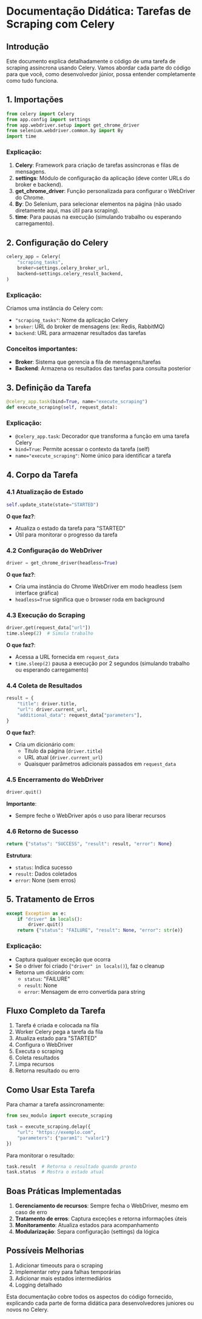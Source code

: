 # Documentação Didática: Tarefas de Scraping com Celery

## Introdução

Este documento explica detalhadamente o código de uma tarefa de scraping assíncrona usando Celery. Vamos abordar cada parte do código para que você, como desenvolvedor júnior, possa entender completamente como tudo funciona.

## 1. Importações

```python
from celery import Celery
from app.config import settings
from app.webdriver.setup import get_chrome_driver
from selenium.webdriver.common.by import By
import time
```

### Explicação:

1. **Celery**: Framework para criação de tarefas assíncronas e filas de mensagens.
2. **settings**: Módulo de configuração da aplicação (deve conter URLs do broker e backend).
3. **get_chrome_driver**: Função personalizada para configurar o WebDriver do Chrome.
4. **By**: Do Selenium, para selecionar elementos na página (não usado diretamente aqui, mas útil para scraping).
5. **time**: Para pausas na execução (simulando trabalho ou esperando carregamento).

## 2. Configuração do Celery

```python
celery_app = Celery(
    "scraping_tasks",
    broker=settings.celery_broker_url,
    backend=settings.celery_result_backend,
)
```

### Explicação:

Criamos uma instância do Celery com:
- `"scraping_tasks"`: Nome da aplicação Celery
- `broker`: URL do broker de mensagens (ex: Redis, RabbitMQ)
- `backend`: URL para armazenar resultados das tarefas

### Conceitos importantes:
- **Broker**: Sistema que gerencia a fila de mensagens/tarefas
- **Backend**: Armazena os resultados das tarefas para consulta posterior

## 3. Definição da Tarefa

```python
@celery_app.task(bind=True, name="execute_scraping")
def execute_scraping(self, request_data):
```

### Explicação:
- `@celery_app.task`: Decorador que transforma a função em uma tarefa Celery
- `bind=True`: Permite acessar o contexto da tarefa (self)
- `name="execute_scraping"`: Nome único para identificar a tarefa

## 4. Corpo da Tarefa

### 4.1 Atualização de Estado

```python
self.update_state(state="STARTED")
```

**O que faz?**:
- Atualiza o estado da tarefa para "STARTED"
- Útil para monitorar o progresso da tarefa

### 4.2 Configuração do WebDriver

```python
driver = get_chrome_driver(headless=True)
```

**O que faz?**:
- Cria uma instância do Chrome WebDriver em modo headless (sem interface gráfica)
- `headless=True` significa que o browser roda em background

### 4.3 Execução do Scraping

```python
driver.get(request_data["url"])
time.sleep(2)  # Simula trabalho
```

**O que faz?**:
- Acessa a URL fornecida em `request_data`
- `time.sleep(2)` pausa a execução por 2 segundos (simulando trabalho ou esperando carregamento)

### 4.4 Coleta de Resultados

```python
result = {
    "title": driver.title,
    "url": driver.current_url,
    "additional_data": request_data["parameters"],
}
```

**O que faz?**:
- Cria um dicionário com:
  - Título da página (`driver.title`)
  - URL atual (`driver.current_url`)
  - Quaisquer parâmetros adicionais passados em `request_data`

### 4.5 Encerramento do WebDriver

```python
driver.quit()
```

**Importante**:
- Sempre feche o WebDriver após o uso para liberar recursos

### 4.6 Retorno de Sucesso

```python
return {"status": "SUCCESS", "result": result, "error": None}
```

**Estrutura**:
- `status`: Indica sucesso
- `result`: Dados coletados
- `error`: None (sem erros)

## 5. Tratamento de Erros

```python
except Exception as e:
    if "driver" in locals():
        driver.quit()
    return {"status": "FAILURE", "result": None, "error": str(e)}
```

### Explicação:
- Captura qualquer exceção que ocorra
- Se o driver foi criado (`"driver" in locals()`), faz o cleanup
- Retorna um dicionário com:
  - `status`: "FAILURE"
  - `result`: None
  - `error`: Mensagem de erro convertida para string

## Fluxo Completo da Tarefa

1. Tarefa é criada e colocada na fila
2. Worker Celery pega a tarefa da fila
3. Atualiza estado para "STARTED"
4. Configura o WebDriver
5. Executa o scraping
6. Coleta resultados
7. Limpa recursos
8. Retorna resultado ou erro

## Como Usar Esta Tarefa

Para chamar a tarefa assincronamente:

```python
from seu_modulo import execute_scraping

task = execute_scraping.delay({
    "url": "https://exemplo.com",
    "parameters": {"param1": "valor1"}
})
```

Para monitorar o resultado:

```python
task.result  # Retorna o resultado quando pronto
task.status  # Mostra o estado atual
```

## Boas Práticas Implementadas

1. **Gerenciamento de recursos**: Sempre fecha o WebDriver, mesmo em caso de erro
2. **Tratamento de erros**: Captura exceções e retorna informações úteis
3. **Monitoramento**: Atualiza estados para acompanhamento
4. **Modularização**: Separa configuração (settings) da lógica

## Possíveis Melhorias

1. Adicionar timeouts para o scraping
2. Implementar retry para falhas temporárias
3. Adicionar mais estados intermediários
4. Logging detalhado

Esta documentação cobre todos os aspectos do código fornecido, explicando cada parte de forma didática para desenvolvedores juniores ou novos no Celery.